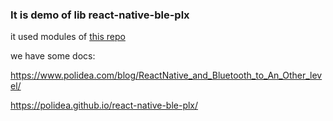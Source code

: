### It is demo of lib react-native-ble-plx

it used modules of [this repo](https://github.com/zhanguangao/react-native-ble-plx-demo)

we have some docs:

https://www.polidea.com/blog/ReactNative_and_Bluetooth_to_An_Other_level/

https://polidea.github.io/react-native-ble-plx/